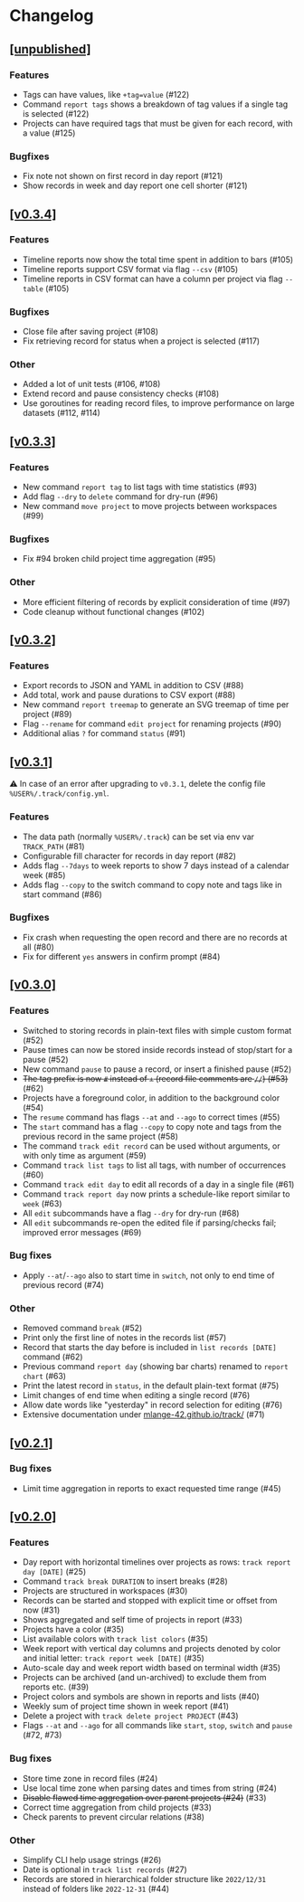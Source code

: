 # Changelog

## [[unpublished]](https://github.com/mlange-42/track/compare/v0.3.4...main)

### Features

* Tags can have values, like `+tag=value` (#122)
* Command `report tags` shows a breakdown of tag values if a single tag is selected (#122)
* Projects can have required tags that must be given for each record, with a value (#125)

### Bugfixes

 * Fix note not shown on first record in day report (#121)
 * Show records in week and day report one cell shorter (#121)

## [[v0.3.4]](https://github.com/mlange-42/track/compare/v0.3.3...v0.3.4)

### Features

* Timeline reports now show the total time spent in addition to bars (#105)
* Timeline reports support CSV format via flag `--csv` (#105)
* Timeline reports in CSV format can have a column per project via flag `--table` (#105)

### Bugfixes

* Close file after saving project (#108)
* Fix retrieving record for status when a project is selected (#117)

### Other

* Added a lot of unit tests (#106, #108)
* Extend record and pause consistency checks (#108)
* Use goroutines for reading record files, to improve performance on large datasets (#112, #114)

## [[v0.3.3]](https://github.com/mlange-42/track/compare/v0.3.2...v0.3.3)

### Features

* New command `report tag` to list tags with time statistics (#93)
* Add flag `--dry` to `delete` command for dry-run (#96)
* New command `move project` to move projects between workspaces (#99)

### Bugfixes

* Fix #94 broken child project time aggregation (#95)

### Other

* More efficient filtering of records by explicit consideration of time (#97)
* Code cleanup without functional changes (#102)

## [[v0.3.2]](https://github.com/mlange-42/track/compare/v0.3.1...v0.3.2)

### Features

* Export records to JSON and YAML in addition to CSV (#88)
* Add total, work and pause durations to CSV export (#88)
* New command `report treemap` to generate an SVG treemap of time per project (#89)
* Flag `--rename` for command `edit project` for renaming projects (#90)
* Additional alias `?` for command `status` (#91)

## [[v0.3.1]](https://github.com/mlange-42/track/compare/v0.3.0...v0.3.1)

:warning: In case of an error after upgrading to `v0.3.1`, delete the config file `%USER%/.track/config.yml`.

### Features

* The data path (normally `%USER%/.track`) can be set via env var `TRACK_PATH` (#81)
* Configurable fill character for records in day report (#82)
* Adds flag `--7days` to week reports to show 7 days instead of a calendar week (#85)
* Adds flag `--copy` to the switch command to copy note and tags like in start command (#86)

### Bugfixes

* Fix crash when requesting the open record and there are no records at all (#80)
* Fix for different `yes` answers in confirm prompt (#84)

## [[v0.3.0]](https://github.com/mlange-42/track/compare/v0.2.1...v0.3.0)

### Features

* Switched to storing records in plain-text files with simple custom format (#52)
* Pause times can now be stored inside records instead of stop/start for a pause (#52)
* New command `pause` to pause a record, or insert a finished pause (#52)
* ~~The tag prefix is now `#` instead of `+` (record file comments are `//`) (#53)~~ (#62)
* Projects have a foreground color, in addition to the background color (#54)
* The `resume` command has flags `--at` and `--ago` to correct times (#55)
* The `start` command has a flag `--copy` to copy note and tags from the previous record in the same project (#58)
* The command `track edit record` can be used without arguments, or with only time as argument (#59)
* Command `track list tags` to list all tags, with number of occurrences (#60)
* Command `track edit day` to edit all records of a day in a single file (#61)
* Command `track report day` now prints a schedule-like report similar to `week` (#63)
* All `edit` subcommands have a flag `--dry` for dry-run (#68)
* All `edit` subcommands re-open the edited file if parsing/checks fail; improved error messages (#69)

### Bug fixes

* Apply `--at`/`--ago` also to start time in `switch`, not only to end time of previous record (#74)

### Other

* Removed command `break` (#52)
* Print only the first line of notes in the records list (#57)
* Record that starts the day before is included in `list records [DATE]` command (#62)
* Previous command `report day` (showing bar charts) renamed to `report chart` (#63)
* Print the latest record in `status`, in the default plain-text format (#75)
* Limit changes of end time when editing a single record (#76)
* Allow date words like "yesterday" in record selection for editing (#76)
* Extensive documentation under [mlange-42.github.io/track/](https://mlange-42.github.io/track/) (#71)

## [[v0.2.1]](https://github.com/mlange-42/track/compare/v0.2.0...v0.2.1)

### Bug fixes

* Limit time aggregation in reports to exact requested time range (#45)

## [[v0.2.0]](https://github.com/mlange-42/track/compare/v0.1.0...v0.2.0)

### Features

* Day report with horizontal timelines over projects as rows: `track report day [DATE]` (#25)
* Command `track break DURATION` to insert breaks (#28)
* Projects are structured in workspaces (#30)
* Records can be started and stopped with explicit time or offset from now (#31)
* Shows aggregated and self time of projects in report (#33)
* Projects have a color (#35)
* List available colors with `track list colors` (#35)
* Week report with vertical day columns and projects denoted by color and initial letter: `track report week [DATE]` (#35)
* Auto-scale day and week report width based on terminal width (#35)
* Projects can be archived (and un-archived) to exclude them from reports etc. (#39)
* Project colors and symbols are shown in reports and lists (#40)
* Weekly sum of project time shown in week report (#41)
* Delete a project with `track delete project PROJECT` (#43)
* Flags `--at` and `--ago` for all commands like `start`, `stop`, `switch` and `pause` (#72, #73)

### Bug fixes

* Store time zone in record files (#24)
* Use local time zone when parsing dates and times from string (#24)
* ~~Disable flawed time aggregation over parent projects (#24)~~ (#33)
* Correct time aggregation from child projects (#33)
* Check parents to prevent circular relations (#38)

### Other

* Simplify CLI help usage strings (#26)
* Date is optional in `track list records` (#27)
* Records are stored in hierarchical folder structure like `2022/12/31` instead of folders like `2022-12-31` (#44)
